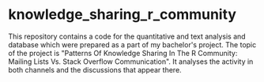 # knowledge_sharing_r_community

This repository contains a code for the quantitative and text analysis and database which were prepared as a part of my bachelor's project. The topic of the project is "Patterns Of Knowledge Sharing In The R Community: Mailing Lists Vs. Stack Overflow Communication". It analyses the activity in both channels and the discussions that appear there.

